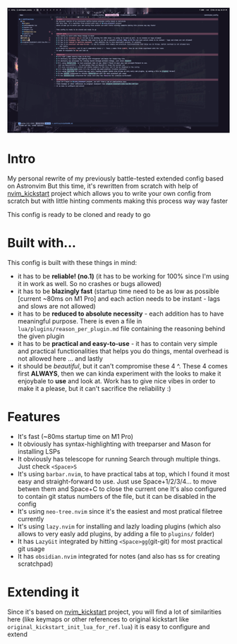 ![Showcase](./kamyil_nvim.png "Showcase")

# Intro
My personal rewrite of my previously battle-tested extended config based on Astronvim
But this time, it's rewritten from scratch with help of [nvim_kickstart](https://github.com/nvim-lua/kickstart.nvim) project
which allows you to write your own config from scratch but with little hinting comments making this process way way faster

This config is ready to be cloned and ready to go 

# Built with... 
This config is built with these things in mind:
- it has to be **reliable! (no.1)** (it has to be working for 100% since I'm using it in work as well. So no crashes or bugs allowed)
- it has to be **blazingly fast** (startup time need to be as low as possible [current ~80ms on M1 Pro] and each action needs to be instant - lags and slows are not allowed) 
- it has to be **reduced to absolute necessity** - each addition has to have meaningful purpose. There is even a file in `lua/plugins/reason_per_plugin.md` file containing the reasoning behind the given plugin
- it has to be **practical and easy-to-use** - it has to contain very simple and practical functionalities that helps you do things, mental overhead is not allowed here
... and lastly
- it should be *beautiful*, but it can't compromise these 4 ^. These 4 comes first **ALWAYS**, then we can kinda experiment with the looks to make it enjoybale to **use** and look at.
Work has to give nice vibes in order to make it a please, but it can't sacrifice the reliability :)

# Features
- It's fast (~80ms startup time on M1 Pro)
- It obviously has syntax-highlighting with treeparser and Mason for installing LSPs
- It obviously has telescope for running Search through multiple things. Just check `<Space>S`
- It's using `barbar.nvim`, to have practical tabs at top, which I found it most easy and straight-forward to use. 
  Just use Space+1/2/3/4... to move betwen them and Space+C to close the current one
  It's also configured to contain git status numbers of the file, but it can be disabled in the config
- It's using `neo-tree.nvim` since it's the easiest and most pratical filetree currently
- It's using `lazy.nvim` for installing and lazly loading plugins (which also allows to very easly add plugins, by adding a file to `plugins/` folder)
- It has `LazyGit` integrated by hitting `<Space>gg`(git-git) for most practical git usage
- It has `obsidian.nvim` integrated for notes (and also has <Space>ss for creating scratchpad) 

# Extending it
Since it's based on [nvim_kickstart](https://github.com/nvim-lua/kickstart.nvim) project, you will find a lot of similarities here
(like keymaps or other references to original kickstart like `original_kickstart_init_lua_for_ref.lua`) 
it is easy to configure and extend
